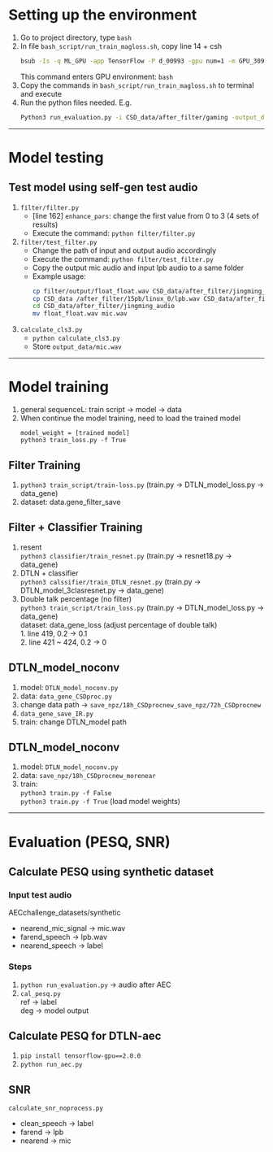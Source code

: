 # Setting up the environment
1. Go to project directory, type `bash`
2. In file `bash_script/run_train_magloss.sh`, copy line 14 + csh  
   ``` bash
   bsub -Is -q ML_GPU -app TensorFlow -P d_00993 -gpu num=1 -m GPU_3090 -J "LongJob" csh
   ```
   This command enters GPU environment: `bash`
3. Copy the commands in `bash_script/run_train_magloss.sh` to terminal and execute
4. Run the python files needed. E.g.
   ``` bash
   Python3 run_evaluation.py -i CSD_data/after_filter/gaming -output_data/ -m models/DTLN_model_72h_morenearend_resumefilterresumelr.h5  
   ```
---
# Model testing

## Test model using self-gen test audio
1. `filter/filter.py`  
    - [line 162] `enhance_pars`: change the first value from 0 to 3 (4 sets of results)
    - Execute the command: `python filter/filter.py`
2. `filter/test_filter.py`
    - Change the path of input and output audio accordingly
    - Execute the command: `python filter/test_filter.py`
    - Copy the output mic audio and input lpb audio to a same folder
    - Example usage:
      ```bash
      cp filter/output/float_float.wav CSD_data/after_filter/jingming_audio
      cp CSD_data /after_filter/15pb/linux_0/lpb.wav CSD_data/after_filter/jingming_audio
      cd CSD_data/after_filter/jingming_audio
      mv float_float.wav mic.wav
      ```
3. `calculate_cls3.py`
    - `python calculate_cls3.py`
    - Store `output_data/mic.wav`

---

# Model training
1. general sequenceL: train script  &rarr; model  &rarr; data
2. When continue the model training, need to load the trained model
    ```
    model_weight = [trained model]
    python3 train_loss.py -f True
    ```
## Filter Training
1. `python3 train_script/train-loss.py` (train.py &rarr; DTLN_model_loss.py  &rarr; data_gene)
2. dataset: data.gene_filter_save

## Filter + Classifier Training
1. resent  
    `python3 classifier/train_resnet.py` (train.py &rarr; resnet18.py &rarr; data_gene)
2. DTLN + classifier  
    `python3 calssifier/train_DTLN_resnet.py` (train.py &rarr; DTLN_model_3clasresnet.py &rarr; data_gene)
3. Double talk percentage (no filter)  
    `python3 train_script/train_loss.py` (train.py &rarr; DTLN_model_loss.py &rarr; data_gene)  
    dataset: data_gene_loss (adjust percentage of double talk)  
        1. line 419, 0.2 &rarr; 0.1  
        2. line 421 ~ 424, 0.2 &rarr; 0

## DTLN_model_noconv
1. model: `DTLN_model_noconv.py`
2. data: `data_gene_CSDproc.py`
3. change data path &rarr; `save_npz/18h_CSDprocnew_save_npz/72h_CSDprocnew`
4. `data_gene_save_IR.py`
5. train: change DTLN_model path

## DTLN_model_noconv
1. model: `DTLN_model_noconv.py`
2. data: `save_npz/18h_CSDprocnew_morenear`
3. train:   
    `python3 train.py -f False`   
    `python3 train.py -f True` (load model weights)

---
# Evaluation (PESQ, SNR)
## Calculate PESQ using synthetic dataset
### Input test audio  
AECchallenge_datasets/synthetic  
  - nearend_mic_signal  &rarr; mic.wav
  - farend_speech  &rarr; lpb.wav
  - nearend_speech  &rarr; label
### Steps
1. `python run_evaluation.py`  &rarr; audio after AEC
2. `cal_pesq.py`  
  ref  &rarr; label  
  deg  &rarr; model output


## Calculate PESQ for DTLN-aec
1. `pip install tensorflow-gpu==2.0.0`
2. `python run_aec.py`

## SNR
`calculate_snr_noprocess.py`
- clean_speech &rarr; label
- farend &rarr; lpb
- nearend &rarr; mic
